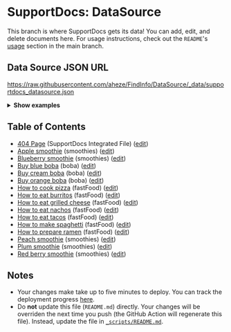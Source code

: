 # SupportDocs: DataSource
This branch is where SupportDocs gets its data! You can add, edit, and delete documents here. For usage instructions, check out the `README`'s [usage](https://github.com/aheze/SupportDocs#using-the-github-repo) section in the main branch.

## Data Source JSON URL
<a href="https://raw.githubusercontent.com/aheze/FindInfo/DataSource/_data/supportdocs_datasource.json">https://raw.githubusercontent.com/aheze/FindInfo/DataSource/_data/supportdocs_datasource.json</a>

<details> 
<summary><strong>Show examples</strong></summary>

<hr>

### SwiftUI
```swift
struct SwiftUIExampleView_MinimalCode: View {
    let dataSource = URL(string: "https://raw.githubusercontent.com/aheze/FindInfo/DataSource/_data/supportdocs_datasource.json")!
    @State var supportDocsPresented = false
    
    var body: some View {
        Button("Present SupportDocs from SwiftUI!") { supportDocsPresented = true }
        .sheet(isPresented: $supportDocsPresented, content: {
            SupportDocsView(dataSource: dataSource, isPresented: $supportDocsPresented)
        })
    }
}
```

### UIKit
```swift
class UIKitExampleController_MinimalCode: UIViewController {
    /**
    Connect this inside the storyboard.
    
    This is just for demo purposes, so it's not connected yet.
    */
    @IBAction func presentButtonPressed(_ sender: Any) {
        let dataSource = URL(string: "https://raw.githubusercontent.com/aheze/FindInfo/DataSource/_data/supportdocs_datasource.json")!
    
        let supportDocsViewController = SupportDocsViewController(dataSource: dataSource)
        self.present(supportDocsViewController, animated: true, completion: nil)
    }
}
```

<hr>

</details>

## Table of Contents
- [404 Page](https://aheze.github.io/FindInfo/404) (SupportDocs Integrated File) ([edit](https://github.com/aheze/FindInfo/edit/DataSource/FindInfo/404.md))
- [Apple smoothie](https://aheze.github.io/FindInfo/Sample-Smoothies/Apple) (smoothies) ([edit](https://github.com/aheze/FindInfo/edit/DataSource/Sample-Smoothies/Apple.md))
- [Blueberry smoothie](https://aheze.github.io/FindInfo/Sample-Smoothies/Blueberry) (smoothies) ([edit](https://github.com/aheze/FindInfo/edit/DataSource/Sample-Smoothies/Blueberry.md))
- [Buy blue boba](https://aheze.github.io/FindInfo/Lists/BuyBlueBoba) (boba) ([edit](https://github.com/aheze/FindInfo/edit/DataSource/Lists/BuyBlueBoba.md))
- [Buy cream boba](https://aheze.github.io/FindInfo/Lists/BuyCreamBoba) (boba) ([edit](https://github.com/aheze/FindInfo/edit/DataSource/Lists/BuyCreamBoba.md))
- [Buy orange boba](https://aheze.github.io/FindInfo/Lists/BuyOrangeBoba) (boba) ([edit](https://github.com/aheze/FindInfo/edit/DataSource/Lists/BuyOrangeBoba.md))
- [How to cook pizza](https://aheze.github.io/FindInfo/Sample-FastFood/HowToCookPizza) (fastFood) ([edit](https://github.com/aheze/FindInfo/edit/DataSource/Sample-FastFood/HowToCookPizza.md))
- [How to eat burritos](https://aheze.github.io/FindInfo/Sample-FastFood/HowToEatBurritos) (fastFood) ([edit](https://github.com/aheze/FindInfo/edit/DataSource/Sample-FastFood/HowToEatBurritos.md))
- [How to eat grilled cheese](https://aheze.github.io/FindInfo/Sample-FastFood/HowToEatGrilledCheese) (fastFood) ([edit](https://github.com/aheze/FindInfo/edit/DataSource/Sample-FastFood/HowToEatGrilledCheese.md))
- [How to eat nachos](https://aheze.github.io/FindInfo/Sample-FastFood/HowToEatNachos) (fastFood) ([edit](https://github.com/aheze/FindInfo/edit/DataSource/Sample-FastFood/HowToEatNachos.md))
- [How to eat tacos](https://aheze.github.io/FindInfo/Sample-FastFood/HowToEatTacos) (fastFood) ([edit](https://github.com/aheze/FindInfo/edit/DataSource/Sample-FastFood/HowToEatTacos.md))
- [How to make spaghetti](https://aheze.github.io/FindInfo/Sample-FastFood/HowToMakeSpaghetti) (fastFood) ([edit](https://github.com/aheze/FindInfo/edit/DataSource/Sample-FastFood/HowToMakeSpaghetti.md))
- [How to prepare ramen](https://aheze.github.io/FindInfo/Sample-FastFood/HowToPrepareRamen) (fastFood) ([edit](https://github.com/aheze/FindInfo/edit/DataSource/Sample-FastFood/HowToPrepareRamen.md))
- [Peach smoothie](https://aheze.github.io/FindInfo/Sample-Smoothies/Peach) (smoothies) ([edit](https://github.com/aheze/FindInfo/edit/DataSource/Sample-Smoothies/Peach.md))
- [Plum smoothie](https://aheze.github.io/FindInfo/Sample-Smoothies/Plum) (smoothies) ([edit](https://github.com/aheze/FindInfo/edit/DataSource/Sample-Smoothies/Plum.md))
- [Red berry smoothie](https://aheze.github.io/FindInfo/Sample-Smoothies/RedBerries) (smoothies) ([edit](https://github.com/aheze/FindInfo/edit/DataSource/Sample-Smoothies/RedBerries.md))


## Notes
- Your changes make take up to five minutes to deploy. You can track the deployment progress [here](https://github.com/aheze/FindInfo/deployments/activity_log?environment=github-pages).
- Do **not** update this file (`README.md`) directly. Your changes will be overriden the next time you push (the GitHub Action will regenerate this file). Instead, update the file in [`_scripts/README.md`](https://github.com/aheze/FindInfo/edit/DataSource/_scripts/README.md). 
